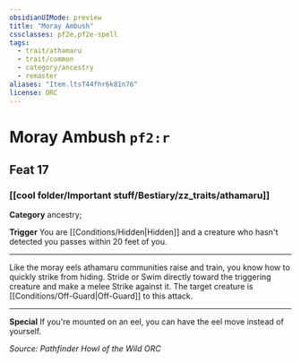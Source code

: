 ```yaml
---
obsidianUIMode: preview
title: "Moray Ambush"
cssclasses: pf2e,pf2e-spell
tags:
  - trait/athamaru
  - trait/common
  - category/ancestry
  - remaster
aliases: "Item.ltsT44fhr6k81n76"
license: ORC
---
```

# Moray Ambush `pf2:r`
## Feat 17
### [[cool folder/Important stuff/Bestiary/zz_traits/athamaru]]

**Category** ancestry; 




**Trigger** You are [[Conditions/Hidden|Hidden]] and a creature who hasn't detected you passes within 20 feet of you.

* * *

Like the moray eels athamaru communities raise and train, you know how to quickly strike from hiding. Stride or Swim directly toward the triggering creature and make a melee Strike against it. The target creature is [[Conditions/Off-Guard|Off-Guard]] to this attack.

* * *

**Special** If you're mounted on an eel, you can have the eel move instead of yourself.

*Source: Pathfinder Howl of the Wild*
*ORC*